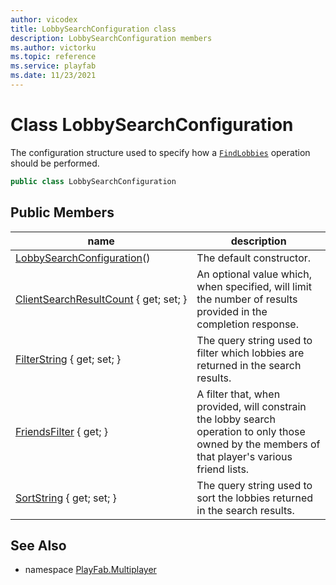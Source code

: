 ```yaml
---
author: vicodex
title: LobbySearchConfiguration class
description: LobbySearchConfiguration members
ms.author: victorku
ms.topic: reference
ms.service: playfab
ms.date: 11/23/2021
---
```


# Class LobbySearchConfiguration

The configuration structure used to specify how a [`FindLobbies`](./PlayFabMultiplayer/FindLobbies.md) operation should be performed.

```csharp
public class LobbySearchConfiguration
```

## Public Members

| name | description |
| --- | --- |
| [LobbySearchConfiguration](LobbySearchConfiguration/LobbySearchConfiguration.md)() | The default constructor. |
| [ClientSearchResultCount](LobbySearchConfiguration/ClientSearchResultCount.md) { get; set; } | An optional value which, when specified, will limit the number of results provided in the completion response. |
| [FilterString](LobbySearchConfiguration/FilterString.md) { get; set; } | The query string used to filter which lobbies are returned in the search results. |
| [FriendsFilter](LobbySearchConfiguration/FriendsFilter.md) { get; } | A filter that, when provided, will constrain the lobby search operation to only those owned by the members of that player's various friend lists. |
| [SortString](LobbySearchConfiguration/SortString.md) { get; set; } | The query string used to sort the lobbies returned in the search results. |

## See Also

* namespace [PlayFab.Multiplayer](../PlayFabMultiplayerSDK.md)
